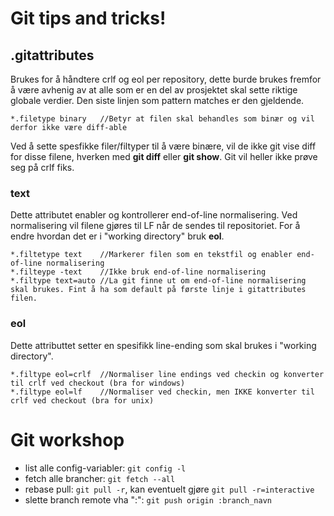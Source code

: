 # Git tips and tricks!

## .gitattributes
Brukes for å håndtere crlf og eol per repository, dette burde brukes fremfor å være avhenig av at alle som er en del av prosjektet skal sette riktige globale verdier. Den siste linjen som pattern matches er den gjeldende.

```
*.filetype binary	//Betyr at filen skal behandles som binær og vil derfor ikke være diff-able
```
Ved å sette spesfikke filer/filtyper til å være binære, vil de ikke git vise diff for disse filene, hverken med **git diff** eller **git show**. Git vil heller ikke prøve seg på crlf fiks.

### text
Dette attributet enabler og kontrollerer end-of-line normalisering. Ved normalisering vil filene gjøres til LF når de sendes til repositoriet. For å endre hvordan det er i "working directory" bruk **eol**.
```
*.filtetype text	//Markerer filen som en tekstfil og enabler end-of-line normalisering
*.filteype -text	//Ikke bruk end-of-line normalisering
*.filtype text=auto	//La git finne ut om end-of-line normalisering skal brukes. Fint å ha som default på første linje i gitattributes filen.
```
### eol
Dette attributtet setter en spesifikk line-ending som skal brukes i "working directory".
```
*.filtype eol=crlf	//Normaliser line endings ved checkin og konverter til crlf ved checkout (bra for windows)
*.filtype eol=lf	//Normaliser ved checkin, men IKKE konverter til crlf ved checkout (bra for unix)
```

# Git workshop
- list alle config-variabler: `git config -l`
- fetch alle brancher: `git fetch --all`
- rebase pull: `git pull -r`, kan eventuelt gjøre `git pull -r=interactive`
- slette branch remote vha ":": `git push origin :branch_navn`
